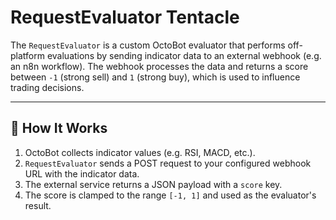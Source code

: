 # RequestEvaluator Tentacle

The `RequestEvaluator` is a custom OctoBot evaluator that performs off-platform evaluations by sending indicator data to an external webhook (e.g. an n8n workflow). The webhook processes the data and returns a score between `-1` (strong sell) and `1` (strong buy), which is used to influence trading decisions.

---

## 🔧 How It Works

1. OctoBot collects indicator values (e.g. RSI, MACD, etc.).
2. `RequestEvaluator` sends a POST request to your configured webhook URL with the indicator data.
3. The external service returns a JSON payload with a `score` key.
4. The score is clamped to the range `[-1, 1]` and used as the evaluator's result.
